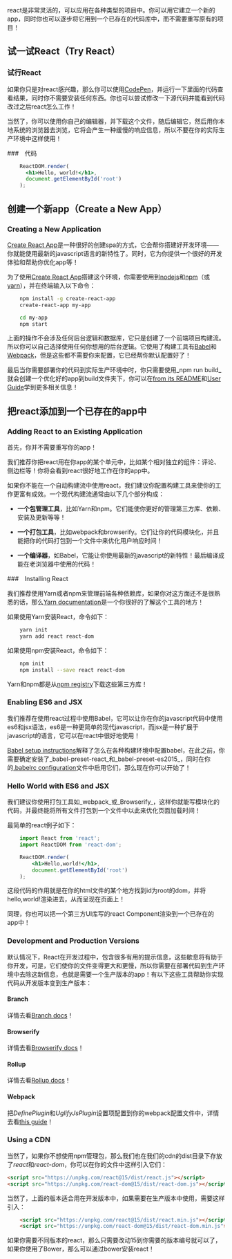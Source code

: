 react是非常灵活的，可以应用在各种类型的项目中。你可以用它建立一个新的app，同时你也可以逐步将它用到一个已存在的代码库中，而不需要重写原有的项目！

## 试一试React（Try React）

### 试行React

如果你只是对react感兴趣，那么你可以使用[CodePen](http://codepen.io/gaearon/pen/rrpgNB?editors=0010)，并运行一下里面的代码查看结果，同时你不需要安装任何东西。你也可以尝试修改一下源代码并能看到代码改过之后react怎么工作！

当然了，你可以使用你自己的编辑器，并下载这个文件，随后编辑它，然后用你本地系统的浏览器去浏览，它将会产生一种缓慢的响应信息，所以不要在你的实际生产环境中这样使用！

###　代码

``` jsx
	ReactDOM.render(
	  <h1>Hello, world!</h1>,
	  document.getElementById('root')
	);

```

## 创建一个新app（Create a New App）

### Creating a New Application

[Create React App](https://github.com/facebookincubator/create-react-app)是一种很好的创建spa的方式，它会帮你搭建好开发环境——你就能使用最新的javascript语言的新特性了。同时，它为你提供一个很好的开发体验和帮助你优化app等！ 

为了使用[Create React App](https://github.com/facebookincubator/create-react-app)搭建这个环境，你需要使用到[nodejs](https://nodejs.org/)和[npm](https://www.npmjs.com/)（或[yarn](https://yarnpkg.com/en/)），并在终端输入以下命令：

```bash
	npm install -g create-react-app
	create-react-app my-app

	cd my-app
	npm start

```

上面的操作不会涉及任何后台逻辑和数据库，它只是创建了一个前端项目构建流。所以你可以自己选择使用任何你想用的后台逻辑。它使用了构建工具有[Babel](https://babeljs.io/)和[Webpack](https://webpack.github.io/)，但是这些都不需要你来配置，它已经帮你默认配置好了！

最后当你需要部署你的代码到实际生产环境中时，你只需要使用_npm run build_就会创建一个优化好的app到build文件夹下，你可以在[from its README](https://github.com/facebookincubator/create-react-app#create-react-app-)和[User Guide](https://github.com/facebookincubator/create-react-app/blob/master/packages/react-scripts/template/README.md#table-of-contents)学到更多相关信息！


## 把react添加到一个已存在的app中

### Adding React to an Existing Application

首先，你并不需要重写你的app！

我们推荐你把react用在你app的某个单元中，比如某个相对独立的组件：评论、侧边栏等！你将会看到react很好地工作在你的app中。

如果你不能在一个自动构建流中使用react，我们建议你配置构建工具来使你的工作更富有成效。一个现代构建流通常由以下几个部分构成：

* **一个包管理工具**，比如Yarn和npm。它们能使你更好的管理第三方库、依赖、安装及更新等等！

* **一个打包工具**，比如webpack和browserify。它们让你的代码模块化，并且能把你的代码打包到一个文件中来优化用户响应时间！


* **一个编译器**，如Babel，它能让你使用最新的javascript的新特性！最后编译成能在老浏览器中使用的代码！


###　Installing React

我们推荐使用Yarn或者npm来管理前端各种依赖库，如果你对这方面还不是很熟悉的话，那么[Yarn documentation](https://yarnpkg.com/en/docs/getting-started)是一个你很好的了解这个工具的地方！

如果使用Yarn安装React，命令如下：

```bash
	yarn init
	yarn add react react-dom
```

如果使用npm安装React，命令如下：

```bash
	npm init
	npm install --save react react-dom
```

Yarn和npm都是从[npm registry](https://www.npmjs.com/)下载这些第三方库！

### Enabling ES6 and JSX

我们推荐在使用react过程中使用Babel，它可以让你在你的javascript代码中使用es6和jsx语法，es6是一种更简单的现代javascript，而jsx是一种扩展于javascript的语言，它可以在react中很好地使用！

[Babel setup instructions](https://babeljs.io/docs/setup/)解释了怎么在各种构建环境中配置babel，在此之前，你需要确定安装了_babel-preset-react_和_babel-preset-es2015_，同时在你的[.babelrc configuration](http://babeljs.io/docs/usage/babelrc/)文件中启用它们，那么现在你可以开始了！

### Hello World with ES6 and JSX

我们建议你使用打包工具如_webpack_或_Browserify_，这样你就能写模块化的代码，并最终能将所有文件打包到一个文件中以此来优化页面加载时间！

最简单的react例子如下：

```jsx
	import React from 'react';
	import ReactDOM from 'react-dom';

	ReactDOM.render(
		<h1>Hello,world!</h1>,
		document.getElementById('root')
	);

```

这段代码的作用就是在你的html文件的某个地方找到id为root的dom，并将hello,world!渲染进去，从而呈现在页面上！

同理，你也可以把一个第三方UI库写的react Component渲染到一个已存在的app中！

### Development and Production Versions

默认情况下，React在开发过程中，包含很多有用的提示信息，这些歇息将有助于你开发，可是，它们使你的文件变得更大和更慢，所以你需要在部署代码到生产环境中去除这新信息，也就是需要一个生产版本的app！有以下这些工具帮助你实现代码从开发版本变到生产版本：

#### Branch

详情去看[Branch docs](http://brunch.io/docs/commands)！

#### Browserify

详情去看[Browserify docs](https://github.com/substack/node-browserify#usage)！

#### Rollup

详情去看[Rollup docs](https://github.com/rollup/rollup)！

#### Webpack

把*DefinePlugin*和*UglifyJsPlugin*设置项配置到你的webpack配置文件中，详情去看[this guide](https://webpack.js.org/guides/production-build/)！

### Using a CDN

当然了，如果你不想使用npm管理包，那么我们也在我们的cdn的dist目录下存放了*react*和*react-dom*，你可以在你的文件中这样引入它们：

```html
<script src="https://unpkg.com/react@15/dist/react.js"></script>
<script src="https://unpkg.com/react-dom@15/dist/react-dom.js"></script>
```

当然了，上面的版本适合用在开发版本中，如果需要在生产版本中使用，需要这样引入：

```html
	<script src="https://unpkg.com/react@15/dist/react.min.js"></script>
	<script src="https://unpkg.com/react-dom@15/dist/react-dom.min.js"></script>
```

如果你需要不同版本的react，那么只需要改动15到你需要的版本编号就可以了，如果你使用了Bower，那么可以通过bower安装react！
